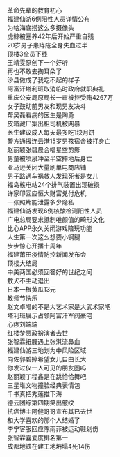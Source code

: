 革命先辈的教育初心  
福建仙游6例阳性人员详情公布  
为啥海底捞这么多摄像头  
虎鲸被圈养42年后开始严重自残  
20岁男子患痔疮全身失血过半  
顶楼3全员下线  
王靖雯原创下一个好听  
再也不敢去掏耳朵了  
沙县做成了我吃不起的样子  
阿富汗塔利班取消临时政府就职典礼  
重庆公安局原局长一审被控受贿4267万  
女子鼓动前男友和现男友决斗  
帮吴磊看病的医生是陶勇  
皮箱藏尸案出租司机被网暴  
医生建议成人每天最多吃1块月饼  
警方通报连云港15岁男孩宿舍被打身亡  
赵丽颖张碧晨合唱星空剪影  
男童被喷泉冲至半空摔地后身亡  
亚马逊关闭大量刷单电商店铺  
男子路遇车祸救人发现死者是女儿  
福岛核电站24个排气装置出现破损  
许家印回应恒大财富兑付危机  
一张照片能泄露多少隐私  
福建仙游发现6例核酸检测阳性人员  
广电总局要求抵制唯颜值的畸形文化  
比心APP永久关闭游戏陪玩功能  
人生第一次这么想要小钢腿  
步步惊心开播十周年  
福建莆田疫情防控新闻发布会  
顶楼大结局  
中美两国必须回答好的世纪之问  
敖犬不主动退出  
日本一根黄瓜13元  
教师节快乐  
赵文卓唱的不是大艺术家是大武术家吧  
塔利班展示占领阿富汗军阀豪宅  
心疼刘端端  
红楼梦贾政扮演者去世  
张智霖扭腰遇上张淇流鼻血  
福建仙游三地划为中风险区域  
向佐郭碧婷希望女儿自由长大  
你发过仅一人可见的朋友圈吗  
赵丽颖丁程鑫是在跳恰恰舞吧  
三星堆文物撞脸经典表情包  
千书真把秀莲推下海  
德云团综第四期笑出皱纹  
抗癌博主阿健哥哥宣布其已去世  
和大学喜欢的那个人结婚了  
李宁客服回应陈雨菲被运动鞋划伤  
张智霖喜爱度排名第一  
成都地铁在建工地坍塌4死14伤  
